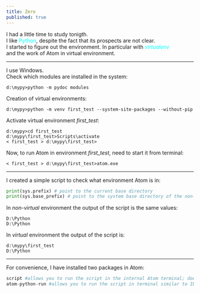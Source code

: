 ```yaml
---
title: Zero
published: true
---
```

I had a little time to study tonigth.  
I like <font color=cyan>Python</font>, despite the fact that its prospects are not clear.  
I started to figure out the environment. In particular with <font color=cyan>*virtualenv*</font>  
and the work of Atom in virtual environment.  
* * *
I use Windows.  
Check which modules are installed in the system:  
```
d:\mypy>python -m pydoc modules
```
Creation of virtual environments:  
```
d:\mypy>python -m venv first_test --system-site-packages --without-pip
```
Activate virtual environment *first_test*:
```
d:\mypy>cd first_test  
d:\mypy\first_test>Scripts\activate  
< first_test > d:\mypy\first_test>  
```
Now, to run Atom in environment *first_test*, need to start it from terminal:  
```
< first_test > d:\mypy\first_test>atom.exe
```
* * *
I created a simple script to check what environment Atom is in:
```python
print(sys.prefix) # point to the current base directory
print(sys.base_prefix) # point to the system base directory of the non-virtual environment
```
In *non-virtual* environment the output of the script is the same values:  
```
D:\Python  
D:\Python
```

In *virtual* environment the output of the script is:  
```
d:\mypy\first_test  
D:\Python
```
* * *
For convenience, I have installed two packages in Atom:  
``` python
script #allows you to run the script in the internal Atom terminal; doesn't support console input  
atom-python-run #allows you to run the script in terminal similar to IDLE-terminal; support console input
```
